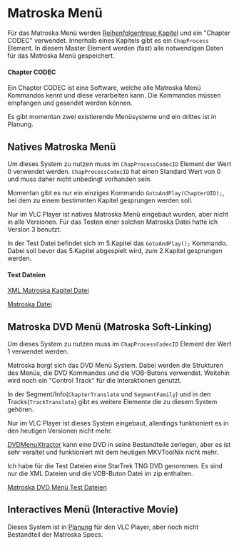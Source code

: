 # Matroska Menü
Für das Matroska Menü werden [Reihenfolgentreue Kapitel](OrderedChapters_ger.md) und ein "Chapter CODEC" verwendet. Innerhalb eines Kapitels gibt es ein `ChapProcess` Element. In diesem Master Element werden (fast) alle notwendigen Daten für das Matroska Menü gespeichert.

#### Chapter CODEC
Ein Chapter CODEC ist eine Software, welche alle Matroska Menü Kommandos kennt und diese verarbeiten kann. Die Kommandos müssen empfangen und gesendet werden können.

Es gibt momentan zwei existierende Menüsysteme und ein drittes ist in Planung.

## Natives Matroska Menü
Um dieses System zu nutzen muss im `ChapProcessCodecID` Element der Wert 0 verwendet werden. `ChapProcessCodecID` hat einen Standard Wert von 0 und muss daher nicht unbedingt vorhanden sein.

Momentan gibt es nur ein einziges Kommando `GotoAndPlay(ChapterUID);`, bei dem zu einem bestimmten Kapitel gesprungen werden soll.

Nur im VLC Player ist natives Matroska Menü eingebaut wurden, aber nicht in alle Versionen. Für das Testen einer solchen Matroska Datei hatte ich Version 3 benutzt.

In der Test Datei befindet sich im 5.Kapitel das `GotoAndPlay();` Kommando. Dabei soll bevor das 5.Kapitel abgespielt wird, zum 2.Kapitel gesprungen werden.

#### Test Dateien
[XML Matroska Kapitel Datei](https://github.com/hubblec4/Matroska-Playback/blob/master/files/MatroskaMenu/Native/GotoAndPlay.xml)

[Matroska Datei](https://github.com/hubblec4/Matroska-Playback/blob/master/files/MatroskaMenu/Native/GotoAndPlay.mkv)

## Matroska DVD Menü (Matroska Soft-Linking)
Um dieses System zu nutzen muss im `ChapProcessCodecID` Element der Wert 1 verwendet werden.

Matroska borgt sich das DVD Menü System. Dabei werden die Strukturen des Menüs, die DVD Kommandos und die VOB-Butons verwendet. Weitehin wird noch ein "Control Track" für die Interaktionen genutzt.

In der Segment/Info(`ChapterTranslate` und `SegmentFamily`) und in den Tracks(`TrackTranslate`) gibt es weitere Elemente die zu diesem System gehören.

Nur im VLC Player ist dieses System eingebaut, allerdings funktioniert es in den heutigen Versionen nicht mehr.

[DVDMenuXtractor](https://github.com/Matroska-Org/dvdmenuxtractor) kann eine DVD in seine Bestandteile zerlegen, aber es ist sehr veraltet und funktioniert mit dem heutigen MKVToolNix nicht mehr.

Ich habe für die Test Dateien eine StarTrek TNG DVD genommen. Es sind nur die XML Dateien und die VOB-Buton Datei im zip enthalten.

[Matroska DVD Menü Test Dateien](https://github.com/hubblec4/Matroska-Playback/blob/master/files/MatroskaMenu/DVD/MatroskaDVDMenuTNG-S6-D1.zip)

## Interactives Menü (Interactive Movie)
Dieses System ist in [Planung](https://wiki.videolan.org/SoC_2019/#Interactive_movie_support) für den VLC Player, aber noch nicht Bestandteil der Matroska Specs.

